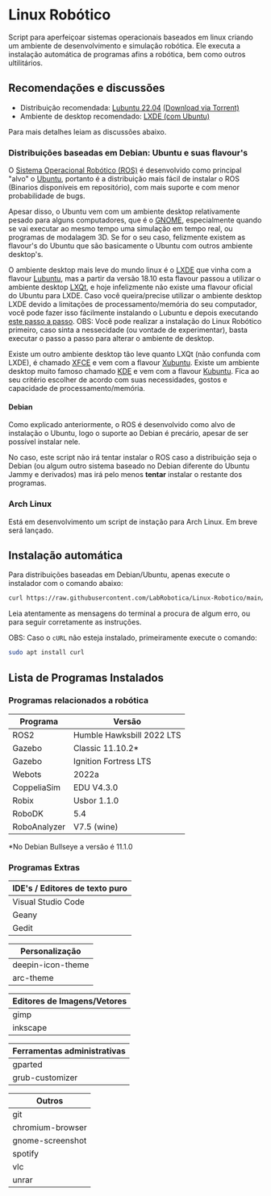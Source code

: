 # Linux Robótico

Script para aperfeiçoar sistemas operacionais baseados em linux criando um ambiente de desenvolvimento e simulação robótica. Ele executa a instalação automática de programas afins a robótica, bem como outros ultilitários.


## Recomendações e discussões

- Distribuição recomendada: [Lubuntu 22.04](https://cdimage.ubuntu.com/lubuntu/releases/22.04/release/lubuntu-22.04-desktop-amd64.iso) [(Download via Torrent)](https://cdimage.ubuntu.com/lubuntu/releases/22.04/release/lubuntu-22.04-desktop-amd64.iso.torrent)
- Ambiente de desktop recomendado: [LXDE (com Ubuntu)](https://github.com/LabRobotica/LubuntuLXDE)

Para mais detalhes leiam as discussões abaixo.


### Distribuições baseadas em Debian: Ubuntu e suas flavour's

O [Sistema Operacional Robótico (ROS)](http://docs.ros.org/en/humble/index.html) é desenvolvido como principal "alvo" o [Ubuntu](https://ubuntu.com/), portanto é a distribuição mais fácil de instalar o ROS (Binarios disponíveis em repositório), com mais suporte e com menor probabilidade de bugs. 

Apesar disso, o Ubuntu vem com um ambiente desktop relativamente pesado para alguns computadores, que é o [GNOME](https://www.gnome.org/), especialmente quando se vai executar ao mesmo tempo uma simulação em tempo real, ou programas de modalagem 3D. Se for o seu caso, felizmente existem as flavour's do Ubuntu que são basicamente o Ubuntu com outros ambiente desktop's.

O ambiente desktop mais leve do mundo linux é o [LXDE](http://www.lxde.org/) que vinha com a flavour [Lubuntu](https://lubuntu.me/), mas a partir da versão 18.10 esta flavour passou a utilizar o ambiente desktop [LXQt](https://lxqt-project.org/), e hoje infelizmente não existe uma flavour oficial do Ubuntu para LXDE. Caso você queira/precise utilizar o ambiente desktop LXDE devido a limitações de processamento/memória do seu computador, você pode fazer isso fácilmente instalando o Lubuntu e depois executando [este passo a passo](https://github.com/LabRobotica/LubuntuLXDE). OBS: Você pode realizar a instalação do Linux Robótico primeiro, caso sinta a nessecidade (ou vontade de experimentar), basta executar o passo a passo para alterar o ambiente de desktop.

Existe um outro ambiente desktop tão leve quanto LXQt (não confunda com LXDE), é chamado [XFCE](https://www.xfce.org/) e vem com a flavour [Xubuntu](https://xubuntu.org/). Existe um ambiente desktop muito famoso chamado [KDE](https://kde.org/) e vem com a flavour [Kubuntu](https://kubuntu.org/). Fica ao seu critério escolher de acordo com suas necessidades, gostos e capacidade de processamento/memória.


#### Debian

Como explicado anteriormente, o ROS é desenvolvido como alvo de instalação o Ubuntu, logo o suporte ao Debian é precário, apesar de ser possível instalar nele.

No caso, este script não irá tentar instalar o ROS caso a distribuição seja o Debian (ou algum outro sistema baseado no Debian diferente do Ubuntu Jammy e derivados) mas irá pelo menos **tentar** instalar o restante dos programas.


### Arch Linux

Está em desenvolvimento um script de instação para Arch Linux. Em breve será lançado.


## Instalação automática

Para distribuições baseadas em Debian/Ubuntu, apenas execute o instalador com o comando abaixo:

```bash
curl https://raw.githubusercontent.com/LabRobotica/Linux-Robotico/main/debian-robotico.sh | bash
```

Leia atentamente as mensagens do terminal a procura de algum erro, ou para seguir corretamente as instruções.

OBS: Caso o ```cURL``` não esteja instalado, primeiramente execute o comando:

```bash
sudo apt install curl
```

## Lista de Programas Instalados


### Programas relacionados a robótica

|  Programa     |  Versão                      | 
|---------------|------------------------------|
|  ROS2         |  Humble Hawksbill 2022 LTS   |
|  Gazebo       |  Classic 11.10.2*            |
|  Gazebo       |  Ignition Fortress LTS       |
|  Webots       |  2022a                       |
|  CoppeliaSim  |  EDU V4.3.0                  |
|  Robix        |  Usbor 1.1.0                 | 
|  RoboDK       |  5.4                         |
|  RoboAnalyzer |  V7.5 (wine)                 |

*No Debian Bullseye a versão é 11.1.0


### Programas Extras


| IDE's / Editores de texto puro |
|--------------------------------|
| Visual Studio Code             |
| Geany                          |
| Gedit                          |


| Personalização                 |
|--------------------------------|
| deepin-icon-theme              |
| arc-theme                      |


| Editores de Imagens/Vetores    |
|--------------------------------|
| gimp                           |
| inkscape                       |


| Ferramentas administrativas    |
|--------------------------------|
| gparted                        |
| grub-customizer                |


| Outros                         |
|--------------------------------|
| git                            |
| chromium-browser               |
| gnome-screenshot               |
| spotify                        |
| vlc                            |
| unrar                          |
